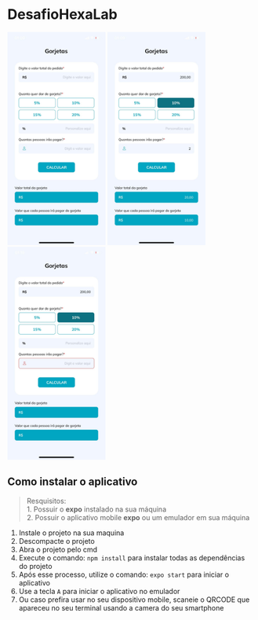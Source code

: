 # DesafioHexaLab
<div>
  <img width="200" src="Img.jpeg" />
  <img width="200" src="img2.jpeg" />
  <img width="200" src="img3.jpeg" />
</div>

## Como instalar o aplicativo
> Resquisitos: <br> 1. Possuir o **expo** instalado na sua máquina <br> 2. Possuir o aplicativo mobile **expo** ou um emulador em sua máquina

<ol>
  <li>Instale o projeto na sua maquina</li>
  <li>Descompacte o projeto</li>
  <li>Abra o projeto pelo cmd</li>
  <li>Execute o comando: <code>npm install</code> para instalar todas as dependências do projeto</li>
  <li>Após esse processo, utilize o comando: <code>expo start</code> para iniciar o aplicativo</li>
  <li>Use a tecla <code>A</code> para iniciar o aplicativo no emulador</li>
  <li>Ou caso prefira usar no seu dispositivo mobile, scaneie o QRCODE que apareceu no seu terminal usando a camera do seu smartphone</li>
</ol>
